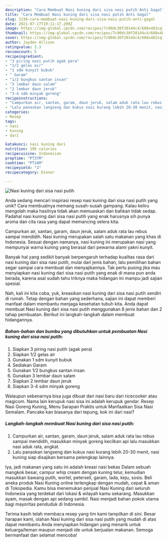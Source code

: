 ```yaml
---
description: "Cara Membuat Nasi kuning dari sisa nasi putih Anti Gagal"
title: "Cara Membuat Nasi kuning dari sisa nasi putih Anti Gagal"
slug: 1238-cara-membuat-nasi-kuning-dari-sisa-nasi-putih-anti-gagal
date: 2021-07-17T19:11:17.299Z
image: https://img-global.cpcdn.com/recipes/7c90dc30f20144c4/680x482cq70/nasi-kuning-dari-sisa-nasi-putih-foto-resep-utama.jpg
thumbnail: https://img-global.cpcdn.com/recipes/7c90dc30f20144c4/680x482cq70/nasi-kuning-dari-sisa-nasi-putih-foto-resep-utama.jpg
cover: https://img-global.cpcdn.com/recipes/7c90dc30f20144c4/680x482cq70/nasi-kuning-dari-sisa-nasi-putih-foto-resep-utama.jpg
author: Jayden Allison
ratingvalue: 3.3
reviewcount: 5
recipeingredient:
- "3 piring nasi putih agak pera"
- "1/2 gelas air"
- "1 sdm kunyit bubuk"
- " Garam"
- "1/2 bungkus santan insan"
- "3 lembar daun salam"
- "2 lembar daun jeruk"
- "3-4 sdm minyak goreng"
recipeinstructions:
- "Campurkan air, santan, garam, daun jeruk, salam aduk rata lau rebus sampai mendidih, masukkan minyak goreng kecilkan api lalu masukkan nasi aduk rata, angkat."
- "Lalu panaskan langseng dan kukus nasi kurang lebih 20-30 menit, nasi kuning siap disajikan bersama pelengkap lainnya."
categories:
- Resep
tags:
- nasi
- kuning
- dari

katakunci: nasi kuning dari 
nutrition: 195 calories
recipecuisine: Indonesian
preptime: "PT37M"
cooktime: "PT34M"
recipeyield: "2"
recipecategory: Dinner

---
```



![Nasi kuning dari sisa nasi putih](https://img-global.cpcdn.com/recipes/7c90dc30f20144c4/680x482cq70/nasi-kuning-dari-sisa-nasi-putih-foto-resep-utama.jpg)

Anda sedang mencari inspirasi resep nasi kuning dari sisa nasi putih yang unik? Cara membuatnya memang susah-susah gampang. Kalau keliru mengolah maka hasilnya tidak akan memuaskan dan bahkan tidak sedap. Padahal nasi kuning dari sisa nasi putih yang enak harusnya sih punya aroma dan cita rasa yang dapat memancing selera kita.

Campurkan air, santan, garam, daun jeruk, salam aduk rata lau rebus sampai mendidih. Nasi kuning merupakan salah satu makanan yang khas di Indonesia. Sesuai dengan namanya, nasi kuning ini merupakan nasi yang mempunyai warna kuning yang berasal dari pewarna alami yakni kunyit.

Banyak hal yang sedikit banyak berpengaruh terhadap kualitas rasa dari nasi kuning dari sisa nasi putih, mulai dari jenis bahan, lalu pemilihan bahan segar sampai cara membuat dan menyajikannya. Tak perlu pusing jika mau menyiapkan nasi kuning dari sisa nasi putih yang enak di mana pun anda berada, karena asal sudah tahu triknya maka hidangan ini mampu jadi sajian spesial.


Nah, kali ini kita coba, yuk, kreasikan nasi kuning dari sisa nasi putih sendiri di rumah. Tetap dengan bahan yang sederhana, sajian ini dapat memberi manfaat dalam membantu menjaga kesehatan tubuh kita. Anda dapat membuat Nasi kuning dari sisa nasi putih menggunakan 8 jenis bahan dan 2 tahap pembuatan. Berikut ini langkah-langkah dalam membuat hidangannya.

<!--inarticleads1-->

##### Bahan-bahan dan bumbu yang dibutuhkan untuk pembuatan Nasi kuning dari sisa nasi putih:

1. Siapkan 3 piring nasi putih (agak pera)
1. Siapkan 1/2 gelas air
1. Gunakan 1 sdm kunyit bubuk
1. Sediakan  Garam
1. Gunakan 1/2 bungkus santan insan
1. Gunakan 3 lembar daun salam
1. Siapkan 2 lembar daun jeruk
1. Siapkan 3-4 sdm minyak goreng


Walaupun sebenarnya bisa juga dibuat dari nasi baru dari ricecooker atau magicom. Nama lain kerupuk nasi sisa ini adalah kerupuk gendar. Resep Nasi Goreng Kuning, Menu Sarapan Praktis untuk Manfaatkan Sisa Nasi Semalam. Pancake kan biasanya dari tepung, kok ini dari nasi? 

<!--inarticleads2-->

##### Langkah-langkah membuat Nasi kuning dari sisa nasi putih:

1. Campurkan air, santan, garam, daun jeruk, salam aduk rata lau rebus sampai mendidih, masukkan minyak goreng kecilkan api lalu masukkan nasi aduk rata, angkat.
1. Lalu panaskan langseng dan kukus nasi kurang lebih 20-30 menit, nasi kuning siap disajikan bersama pelengkap lainnya.


Iya, jadi makanan yang satu ini adalah kreasi nasi bekas Dalam sebuah mangkok besar, campur whip cream dengan kuning telur, kemudian masukkan bawang putih, wortel, peterseli, garam, lada, keju, sosis. Beli aneka produk Nasi Kuning online terlengkap dengan mudah, cepat &amp; aman di Tokopedia. Kamu bisa menemukan penjual Nasi Kuning dari seluruh Indonesia yang terdekat dari lokasi &amp; wilayah kamu sekarang. Masukkan ayam, masak dengan api sedang sambil. Nasi menjadi bahan pokok utama bagi mayoritas penduduk di Indonesia. 

Terima kasih telah membaca resep yang tim kami tampilkan di sini. Besar harapan kami, olahan Nasi kuning dari sisa nasi putih yang mudah di atas dapat membantu Anda menyiapkan hidangan yang menarik untuk keluarga/teman maupun menjadi ide untuk berjualan makanan. Semoga bermanfaat dan selamat mencoba!
